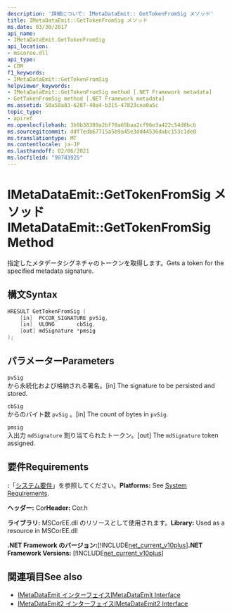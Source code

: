```yaml
---
description: '詳細について: IMetaDataEmit:: GetTokenFromSig メソッド'
title: IMetaDataEmit::GetTokenFromSig メソッド
ms.date: 03/30/2017
api_name:
- IMetaDataEmit.GetTokenFromSig
api_location:
- mscoree.dll
api_type:
- COM
f1_keywords:
- IMetaDataEmit::GetTokenFromSig
helpviewer_keywords:
- IMetaDataEmit::GetTokenFromSig method [.NET Framework metadata]
- GetTokenFromSig method [.NET Framework metadata]
ms.assetid: 50a58a83-6287-40a4-b315-47823cea0a5c
topic_type:
- apiref
ms.openlocfilehash: 3b9b38389a2bf78a65baa2cf96e3a422c54d0bcb
ms.sourcegitcommit: ddf7edb67715a5b9a45e3dd44536dabc153c1de0
ms.translationtype: MT
ms.contentlocale: ja-JP
ms.lasthandoff: 02/06/2021
ms.locfileid: "99783925"
---
```

# <a name="imetadataemitgettokenfromsig-method"></a><span data-ttu-id="5a6e2-103">IMetaDataEmit::GetTokenFromSig メソッド</span><span class="sxs-lookup"><span data-stu-id="5a6e2-103">IMetaDataEmit::GetTokenFromSig Method</span></span>

<span data-ttu-id="5a6e2-104">指定したメタデータシグネチャのトークンを取得します。</span><span class="sxs-lookup"><span data-stu-id="5a6e2-104">Gets a token for the specified metadata signature.</span></span>  
  
## <a name="syntax"></a><span data-ttu-id="5a6e2-105">構文</span><span class="sxs-lookup"><span data-stu-id="5a6e2-105">Syntax</span></span>  
  
```cpp  
HRESULT GetTokenFromSig (
    [in]  PCCOR_SIGNATURE pvSig,
    [in]  ULONG       cbSig,
    [out] mdSignature *pmsig
);  
```  
  
## <a name="parameters"></a><span data-ttu-id="5a6e2-106">パラメーター</span><span class="sxs-lookup"><span data-stu-id="5a6e2-106">Parameters</span></span>  

 `pvSig`  
 <span data-ttu-id="5a6e2-107">から永続化および格納される署名。</span><span class="sxs-lookup"><span data-stu-id="5a6e2-107">[in] The signature to be persisted and stored.</span></span>  
  
 `cbSig`  
 <span data-ttu-id="5a6e2-108">からのバイト数 `pvSig` 。</span><span class="sxs-lookup"><span data-stu-id="5a6e2-108">[in] The count of bytes in `pvSig`.</span></span>  
  
 `pmsig`  
 <span data-ttu-id="5a6e2-109">入出力 `mdSignature` 割り当てられたトークン。</span><span class="sxs-lookup"><span data-stu-id="5a6e2-109">[out] The `mdSignature` token assigned.</span></span>  
  
## <a name="requirements"></a><span data-ttu-id="5a6e2-110">要件</span><span class="sxs-lookup"><span data-stu-id="5a6e2-110">Requirements</span></span>  

 <span data-ttu-id="5a6e2-111">**:**「[システム要件](../../get-started/system-requirements.md)」を参照してください。</span><span class="sxs-lookup"><span data-stu-id="5a6e2-111">**Platforms:** See [System Requirements](../../get-started/system-requirements.md).</span></span>  
  
 <span data-ttu-id="5a6e2-112">**ヘッダー:** Cor</span><span class="sxs-lookup"><span data-stu-id="5a6e2-112">**Header:** Cor.h</span></span>  
  
 <span data-ttu-id="5a6e2-113">**ライブラリ:** MSCorEE.dll のリソースとして使用されます。</span><span class="sxs-lookup"><span data-stu-id="5a6e2-113">**Library:** Used as a resource in MSCorEE.dll</span></span>  
  
 <span data-ttu-id="5a6e2-114">**.NET Framework のバージョン:**[!INCLUDE[net_current_v10plus](../../../../includes/net-current-v10plus-md.md)]</span><span class="sxs-lookup"><span data-stu-id="5a6e2-114">**.NET Framework Versions:** [!INCLUDE[net_current_v10plus](../../../../includes/net-current-v10plus-md.md)]</span></span>  
  
## <a name="see-also"></a><span data-ttu-id="5a6e2-115">関連項目</span><span class="sxs-lookup"><span data-stu-id="5a6e2-115">See also</span></span>

- [<span data-ttu-id="5a6e2-116">IMetaDataEmit インターフェイス</span><span class="sxs-lookup"><span data-stu-id="5a6e2-116">IMetaDataEmit Interface</span></span>](imetadataemit-interface.md)
- [<span data-ttu-id="5a6e2-117">IMetaDataEmit2 インターフェイス</span><span class="sxs-lookup"><span data-stu-id="5a6e2-117">IMetaDataEmit2 Interface</span></span>](imetadataemit2-interface.md)
